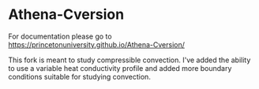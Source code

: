 # Athena-Cversion
For documentation please go to https://princetonuniversity.github.io/Athena-Cversion/

This fork is meant to study compressible convection. I've added the ability to use a variable heat conductivity profile and added more boundary conditions suitable for studying convection. 
